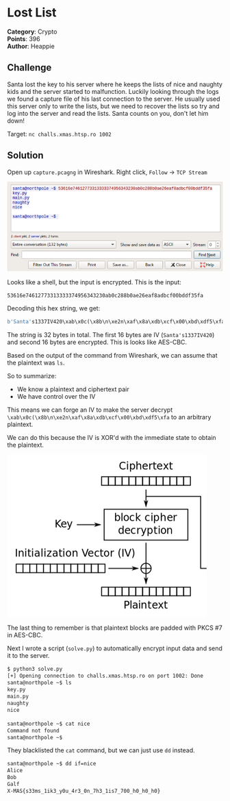 # Lost List

**Category**: Crypto \
**Points**: 396 \
**Author**: Heappie

## Challenge

Santa lost the key to his server where he keeps the lists of nice and naughty
kids and the server started to malfunction. Luckily looking through the logs we
found a capture file of his last connection to the server. He usually used this
server only to write the lists, but we need to recover the lists so try and log
into the server and read the lists. Santa counts on you, don't let him down!

Target: `nc challs.xmas.htsp.ro 1002`

## Solution

Open up `capture.pcagng` in Wireshark.
Right click, `Follow` -> `TCP Stream`

![](s.png)

Looks like a shell, but the input is encrypted.
This is the input:
```
53616e74612773313333374956343230ab0c288b0ae26eaf8adbcf00bddf35fa
```

Decoding this hex string, we get:
```python
b'Santa's1337IV420\xab\x0c(\x8b\n\xe2n\xaf\x8a\xdb\xcf\x00\xbd\xdf5\xfa'
```

The string is 32 bytes in total.
The first 16 bytes are IV (`Santa's1337IV420`) and second 16 bytes are encrypted.
This is looks like AES-CBC.

Based on the output of the command from Wireshark, we can assume that the
plaintext was `ls`.

So to summarize:
- We know a plaintext and ciphertext pair
- We have control over the IV

This means we can forge an IV to make the server decrypt
`\xab\x0c(\x8b\n\xe2n\xaf\x8a\xdb\xcf\x00\xbd\xdf5\xfa` to an arbitrary
plaintext.

We can do this because the IV is XOR'd with the immediate state to obtain the
plaintext.

![](https://raw.githubusercontent.com/ARESxCyber/ARESxCyber.github.io/master/src/pages/writeups/data/xmasctf2020/lost_list/cbc.png)

The last thing to remember is that plaintext blocks are padded with PKCS #7 in
AES-CBC.

Next I wrote a script (`solve.py`) to automatically encrypt input data and send
it to the server.
```
$ python3 solve.py
[+] Opening connection to challs.xmas.htsp.ro on port 1002: Done
santa@northpole ~$ ls
key.py
main.py
naughty
nice

santa@northpole ~$ cat nice
Command not found
santa@northpole ~$
```

They blacklisted the `cat` command, but we can just use `dd` instead.
```
santa@northpole ~$ dd if=nice
Alice
Bob
Galf
X-MAS{s33ms_1ik3_y0u_4r3_0n_7h3_1is7_700_h0_h0_h0}
```
